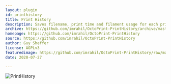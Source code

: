 ```yaml
---
layout: plugin
id: printhistory
title: Print History
description: Saves filename, print time and filament usage for each print
archive: https://github.com/imrahil/OctoPrint-PrintHistory/archive/master.zip
homepage: https://github.com/imrahil/OctoPrint-PrintHistory
source: https://github.com/imrahil/OctoPrint-PrintHistory
author: Guy Sheffer
license: AGPLv3
featuredimage: https://github.com/imrahil/OctoPrint-PrintHistory/raw/master/printhistory.png?raw=true
date: 2020-07-27

---
```


![PrintHistory](https://github.com/imrahil/OctoPrint-PrintHistory/raw/master/printhistory.png?raw=true)
